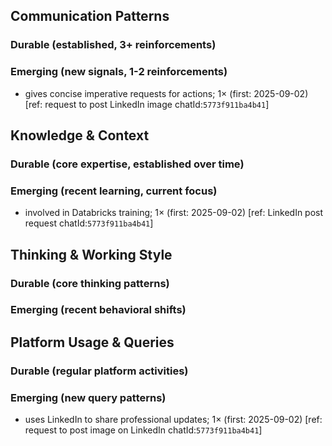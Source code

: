 ## Communication Patterns
### Durable (established, 3+ reinforcements)

### Emerging (new signals, 1-2 reinforcements)
- gives concise imperative requests for actions; 1× (first: 2025-09-02) [ref: request to post LinkedIn image chatId:`5773f911ba4b41`]

## Knowledge & Context
### Durable (core expertise, established over time)

### Emerging (recent learning, current focus)
- involved in Databricks training; 1× (first: 2025-09-02) [ref: LinkedIn post request chatId:`5773f911ba4b41`]

## Thinking & Working Style
### Durable (core thinking patterns)

### Emerging (recent behavioral shifts)

## Platform Usage & Queries
### Durable (regular platform activities)

### Emerging (new query patterns)
- uses LinkedIn to share professional updates; 1× (first: 2025-09-02) [ref: request to post image on LinkedIn chatId:`5773f911ba4b41`]
